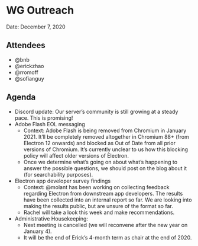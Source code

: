 # WG Outreach
Date: December 7, 2020

## Attendees
* @bnb
* @erickzhao
* @rromoff
* @sofianguy

## Agenda
* Discord update: Our server’s community is still growing at a steady pace. This is promising!
* Adobe Flash EOL messaging
  * Context: Adobe Flash is being removed from Chromium in January 2021. It’ll be completely removed altogether in Chromium 88+ (from Electron 12 onwards) and blocked as Out of Date from all prior versions of Chromium.
It’s currently unclear to us how this blocking policy will affect older versions of Electron.
  * Once we determine what’s going on about what’s happening to answer the possible questions, we should post on the blog about it (for searchability purposes).
* Electron app developer survey findings
  * Context: @molant has been working on collecting feedback regarding Electron from downstream app developers. The results have been collected into an internal report so far. We are looking into making the results public, but are unsure of the format so far.
  * Rachel will take a look this week and make recommendations.
* Administrative Housekeeping:
  * Next meeting is cancelled (we will reconvene after the new year on January 4).
  * It will be the end of Erick’s 4-month term as chair at the end of 2020.


